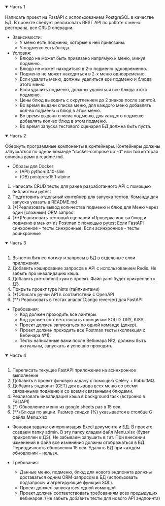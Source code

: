
<details open>
<summary>Часть 1</summary>
<br>
Написать проект на FastAPI с использованием PostgreSQL в качестве БД. В проекте следует реализовать REST API по работе с меню ресторана, все CRUD операции.

* Зависимости:
  - У меню есть подменю, которые к ней привязаны.
  - У подменю есть блюда.
* Условия:
  + Блюдо не может быть привязано напрямую к меню, минуя подменю.
  + Блюдо не может находиться в 2-х подменю одновременно.
  + Подменю не может находиться в 2-х меню одновременно.
  + Если удалить меню, должны удалиться все подменю и блюда этого меню.
  + Если удалить подменю, должны удалиться все блюда этого подменю.
  + Цены блюд выводить с округлением до 2 знаков после запятой.
  + Во время выдачи списка меню, для каждого меню добавлять кол-во подменю и блюд в этом меню.
  + Во время выдачи списка подменю, для каждого подменю добавлять кол-во блюд в этом подменю.
  + Во время запуска тестового сценария БД должна быть пуста.
</details>

<details open>
<summary>Часть 2</summary>
<br>
Обернуть программные компоненты в контейнеры. Контейнеры должны запускаться по одной команде “docker-compose up -d” или той которая описана вами в readme.md.

* Образы для Docker:
  - (API) python:3.10-slim
  - (DB) postgres:15.1-alpine

1. Написать CRUD тесты для ранее разработанного API с помощью библиотеки pytest
2. Подготовить отдельный контейнер для запуска тестов. Команду для запуска указать в README.md
3. (*)Реализовать вывод количества подменю и блюд для Меню через один (сложный) ORM запрос.
4. (**)Реализовать тестовый сценарий «Проверка кол-ва блюд и подменю в меню» из Postman с помощью pytest
Если FastAPI синхронное - тесты синхронные, Если асинхронное - тесты асинхронные

</details>


<details open>
<summary>Часть 3</summary>
<br>

1. Вынести бизнес логику и запросы в БД в отдельные слои приложения.
2. Добавить кэширование запросов к API с использованием Redis. Не забыть про инвалидацию кэша.
3. Добавить pre-commit хуки в проект. Файл yaml будет прикреплен к ДЗ.
4. Покрыть проект type hints (тайпхинтами)
5. (*)Описать ручки API в соответствий c OpenAPI
6. (**) Реализовать в тестах аналог Django reverse() для FastAPI

* Требования:
  - Код должен проходить все линтеры.
  - Код должен соответствовать принципам SOLID, DRY, KISS.
  - Проект должен запускаться по одной команде (докер).
  - Проект должен проходить все Postman тесты (коллекция с Вебинара №1).
  - Тесты написанные вами после Вебинара №2, должны быть актуальны, запускать и успешно проходить
</details>

<details open>
<summary>Часть 4</summary>
<br>

1. Переписать текущее FastAPI приложение на асинхронное выполнение
2. Добавить в проект фоновую задачу с помощью Celery + RabbitMQ.
3. Добавить эндпоинт (GET) для вывода всех меню со всеми связанными подменю и со всеми связанными блюдами.
4. Реализовать инвалидация кэша в background task (встроено в FastAPI)
5. (*) Обновление меню из google sheets раз в 15 сек.
6. (**) Блюда по акции. Размер скидки (%) указывается в столбце G файла Menu.xlsx

* Фоновая задача: синхронизация Excel документа и БД.
   В проекте создаем папку admin. В эту папку кладем файл Menu.xlsx (будет прикреплен к ДЗ). Не забываем запушить в гит.
   При внесении изменений в файл все изменения должны отображаться в БД. Периодичность обновления 15 сек. Удалять БД при каждом обновлении – нельзя. 


* Требования:
  - Данные меню, подменю, блюд для нового эндпоинта должны доставаться одним ORM-запросом в БД (использовать подзапросы и агрегирующие функций SQL).
  - Проект должен запускаться одной командой
  - Проект должен соответствовать требованиям всех предыдущих вебинаров. (Не забыть добавить тесты для нового API эндпоинта)
</details>
